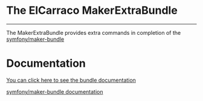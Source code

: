 # The ElCarraco MakerExtraBundle

---
The MakerExtraBundle provides extra commands in completion of the [symfony/maker-bundle](https://github.com/symfony/maker-bundle)

# Documentation

[You can click here to see the bundle documentation](https://github.com/rodrigorod/maker-extra-bundle/blob/main/src/Resources/docs/index.rst)

[symfony/maker-bundle documentation](https://github.com/symfony/maker-bundle/blob/main/src/Resources/doc/index.rst)